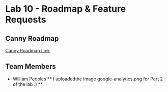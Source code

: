 # Lab 10 - Roadmap & Feature Requests

## Canny Roadmap
[Canny Roadmap Link](https://cse110-lab10-kepeoples.canny.io)

## Team Members
- William Peoples
 ** I uploadedthe image google-analytics.png for Part 2 of the lab :) **
